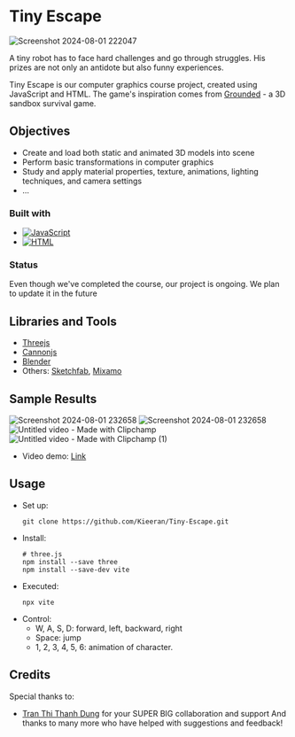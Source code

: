 # Tiny Escape

![Screenshot 2024-08-01 222047](https://github.com/user-attachments/assets/2224db83-1db2-41a9-b8f4-636f8ae199e5)

A tiny robot has to face hard challenges and go through struggles. His prizes are not only an antidote but also funny experiences.

Tiny Escape is our computer graphics course project, created using JavaScript and HTML. The game's inspiration comes from [Grounded](https://store.steampowered.com/app/962130/Grounded/) - a 3D sandbox survival game.

## Objectives
- Create and load both static and animated 3D models into scene
- Perform basic transformations in computer graphics
- Study and apply material properties, texture, animations, lighting techniques, and camera settings
- ...

### Built with
- [![JavaScript](https://github.com/user-attachments/assets/8a87a1a0-8fcb-4ed4-af35-faf61237e9e0)](https://devdocs.io/javascript/)
- [![HTML](https://github.com/user-attachments/assets/18fcee9b-de49-4192-8071-c0b8b5bb0878)](https://html.spec.whatwg.org/)

### Status
Even though we've completed the course, our project is ongoing. We plan to update it in the future

## Libraries and Tools
- [Threejs](https://threejs.org/)
- [Cannonjs](https://github.com/pmndrs/cannon-es)
- [Blender](https://www.blender.org/)
- Others: [Sketchfab](https://sketchfab.com/feed), [Mixamo](https://www.mixamo.com/#/)

## Sample Results
![Screenshot 2024-08-01 232658](https://github.com/user-attachments/assets/649899d4-8709-4ab5-bb36-0b222adcb2d1)
![Screenshot 2024-08-01 232658](https://github.com/user-attachments/assets/93a087ac-e677-4575-a544-74ddd3c69aed)
![Untitled video - Made with Clipchamp](https://github.com/user-attachments/assets/bdee17d2-fd79-4358-95d4-4517190d9d75)
![Untitled video - Made with Clipchamp (1)](https://github.com/user-attachments/assets/0aa492f0-38b2-4515-99b5-9c69cda53933)

- Video demo: [Link](https://drive.google.com/file/d/1d62C7dNjcEUtNvKyhJXxShn26mpqcHvy/view?usp=sharing)
  
## Usage
- Set up:
  ```
  git clone https://github.com/Kieeran/Tiny-Escape.git
  ```
- Install:
  ```
  # three.js
  npm install --save three
  npm install --save-dev vite
  ```
- Executed:
  ```
  npx vite
  ```
- Control:
  + W, A, S, D: forward, left, backward, right
  + Space: jump
  + 1, 2, 3, 4, 5, 6: animation of character.

## Credits
Special thanks to:
- [Tran Thi Thanh Dung](https://github.com/ThanhDung2003) for your SUPER BIG collaboration and support
And thanks to many more who have helped with suggestions and feedback!
